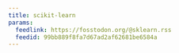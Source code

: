 ```yaml
---
title: scikit-learn
params:
  feedlink: https://fosstodon.org/@sklearn.rss
  feedid: 99bb889f8fa7d67ad2af62681be6584a
---
```

